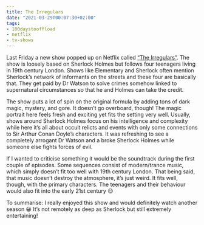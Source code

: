 ```yaml
---
title: The Irregulars
date: "2021-03-29T00:07:30+02:00"
tags:
- 100daystooffload
- netflix
- tv-shows
---
```


Last Friday a new show popped up on Netflix called [“The Irregulars”](https://en.wikipedia.org/wiki/The_Irregulars). The show is loosely based on Sherlock Holmes but follows four teenagers living in 19th century London. Shows like Elementary and Sherlock often mention Sherlock’s network of informants on the streets and these four are basically that. They get paid by Dr Watson to solve crimes somehow linked to supernatural circumstances so that he and Holmes can take the credit.

The show puts a lot of spin on the original formula by adding tons of dark magic, mystery, and gore. It doesn’t go overboard, though! The magic portrait here feels fresh and exciting yet fits the setting very well. Usually, shows around Sherlock Holmes focus on his intelligence and complexity while here it’s all about occult relicts and events with only some connections to Sir Arthur Conan Doyle’s characters. It was refreshing to see a completely arrogant Dr Watson and a broke Sherlock Holmes while someone else fights forces of evil.

If I wanted to criticise something it would be the soundtrack during the first couple of episodes. Some sequences consist of modern/trance music, which simply doesn’t fit too well with 19th century London. That being said, that music doesn’t destroy the atmosphere, it’s just weird. It fits well, though, with the primary characters. The teenagers and their behaviour would also fit into the early 21st century 😉

To summarise: I really enjoyed this show and would definitely watch another season 😀 It’s not remotely as deep as Sherlock but still extremely entertaining!
